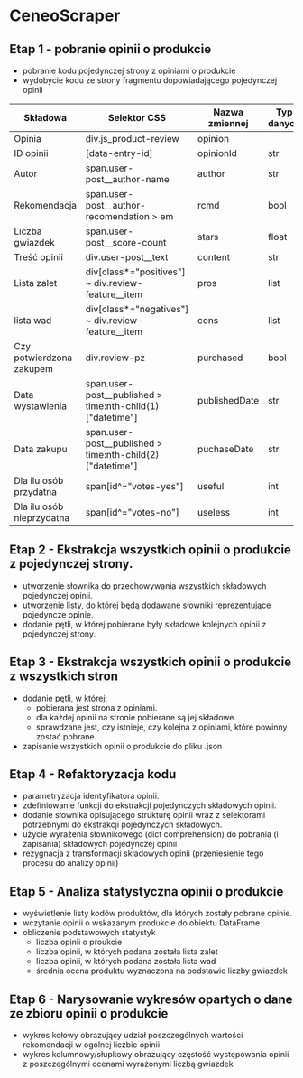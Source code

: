 # CeneoScraper

## Etap 1 - pobranie opinii o produkcie

- pobranie kodu pojedynczej strony z opiniami o produkcie
- wydobycie kodu ze strony fragmentu dopowiadającego pojedynczej opinii

| Składowa                  | Selektor CSS                                                | Nazwa zmiennej | Typ danych |
| ------------------------- | ----------------------------------------------------------- | -------------- | ---------- |
| Opinia                    | div.js_product-review                                       | opinion        |
| ID opinii                 | [data-entry-id]                                             | opinionId      | str        |
| Autor                     | span.user-post\_\_author-name                               | author         | str        |
| Rekomendacja              | span.user-post\_\_author-recomendation > em                 | rcmd           | bool       |
| Liczba gwiazdek           | span.user-post\_\_score-count                               | stars          | float      |
| Treść opinii              | div.user-post\_\_text                                       | content        | str        |
| Lista zalet               | div[class*="positives"] ~ div.review-feature\_\_item        | pros           | list       |
| lista wad                 | div[class*="negatives"] ~ div.review-feature\_\_item        | cons           | list       |
| Czy potwierdzona zakupem  | div.review-pz                                               | purchased      | bool       |
| Data wystawienia          | span.user-post\_\_published > time:nth-child(1)["datetime"] | publishedDate  | str        |
| Data zakupu               | span.user-post\_\_published > time:nth-child(2)["datetime"] | puchaseDate    | str        |
| Dla ilu osób przydatna    | span[id^="votes-yes"]                                       | useful         | int        |
| Dla ilu osób nieprzydatna | span[id^="votes-no"]                                        | useless        | int        |

## Etap 2 - Ekstrakcja wszystkich opinii o produkcie z pojedynczej strony.
- utworzenie słownika do przechowywania wszystkich składowych pojedynczej opinii.
- utworzenie listy, do której będą dodawane słowniki reprezentujące pojedyncze opinie.
- dodanie pętli, w której pobierane były składowe kolejnych opinii z pojedynczej strony.

## Etap 3 - Ekstrakcja wszystkich opinii o produkcie z wszystkich stron 
- dodanie pętli, w której:
    * pobierana jest strona z opiniami.
    * dla każdej opinii na stronie pobierane są jej składowe. 
    * sprawdzane jest, czy istnieje, czy kolejna z opiniami, które powinny zostać pobrane.
- zapisanie wszystkich opinii o produkcie do pliku .json

## Etap 4 - Refaktoryzacja kodu 
- parametryzacja identyfikatora opinii.
- zdefiniowanie funkcji do ekstrakcji pojedynczych składowych opinii.
- dodanie słownika opisującego strukturę opinii wraz z selektorami potrzebnymi do ekstrakcji pojedynczych składowych.
- użycie wyrażenia słownikowego (dict comprehension) do pobrania (i zapisania) składowych pojedynczej opinii
- rezygnacja z transformacji składowych opinii (przeniesienie tego procesu do analizy opinii)

## Etap 5 - Analiza statystyczna opinii o produkcie 
- wyświetlenie listy kodów produktów, dla których zostały pobrane opinie.
- wczytanie opinii o wskazanym produkcie do obiektu DataFrame
- obliczenie podstawowych statystyk
  * liczba opinii o proukcie 
  * liczba opinii, w których podana została lista zalet
  * liczba opinii, w których podana została lista wad
  * średnia ocena produktu wyznaczona na podstawie liczby gwiazdek
  
## Etap 6 - Narysowanie wykresów opartych o dane ze zbioru opinii o produkcie
- wykres kołowy obrazujący udział poszczególnych wartości rekomendacji w ogólnej liczbie opinii 
- wykres kolumnowy/słupkowy obrazujący częstość występowania opinii z poszczególnymi ocenami wyrażonymi liczbą gwiazdek 